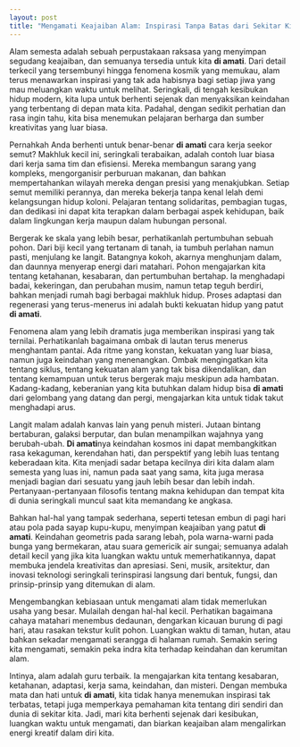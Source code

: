 ```yaml
---
layout: post
title: "Mengamati Keajaiban Alam: Inspirasi Tanpa Batas dari Sekitar Kita"
---
```


Alam semesta adalah sebuah perpustakaan raksasa yang menyimpan segudang keajaiban, dan semuanya tersedia untuk kita **di amati**. Dari detail terkecil yang tersembunyi hingga fenomena kosmik yang memukau, alam terus menawarkan inspirasi yang tak ada habisnya bagi setiap jiwa yang mau meluangkan waktu untuk melihat. Seringkali, di tengah kesibukan hidup modern, kita lupa untuk berhenti sejenak dan menyaksikan keindahan yang terbentang di depan mata kita. Padahal, dengan sedikit perhatian dan rasa ingin tahu, kita bisa menemukan pelajaran berharga dan sumber kreativitas yang luar biasa.

Pernahkah Anda berhenti untuk benar-benar **di amati** cara kerja seekor semut? Makhluk kecil ini, seringkali terabaikan, adalah contoh luar biasa dari kerja sama tim dan efisiensi. Mereka membangun sarang yang kompleks, mengorganisir perburuan makanan, dan bahkan mempertahankan wilayah mereka dengan presisi yang menakjubkan. Setiap semut memiliki perannya, dan mereka bekerja tanpa kenal lelah demi kelangsungan hidup koloni. Pelajaran tentang solidaritas, pembagian tugas, dan dedikasi ini dapat kita terapkan dalam berbagai aspek kehidupan, baik dalam lingkungan kerja maupun dalam hubungan personal.

Bergerak ke skala yang lebih besar, perhatikanlah pertumbuhan sebuah pohon. Dari biji kecil yang tertanam di tanah, ia tumbuh perlahan namun pasti, menjulang ke langit. Batangnya kokoh, akarnya menghunjam dalam, dan daunnya menyerap energi dari matahari. Pohon mengajarkan kita tentang ketahanan, kesabaran, dan pertumbuhan bertahap. Ia menghadapi badai, kekeringan, dan perubahan musim, namun tetap teguh berdiri, bahkan menjadi rumah bagi berbagai makhluk hidup. Proses adaptasi dan regenerasi yang terus-menerus ini adalah bukti kekuatan hidup yang patut **di amati**.

Fenomena alam yang lebih dramatis juga memberikan inspirasi yang tak ternilai. Perhatikanlah bagaimana ombak di lautan terus menerus menghantam pantai. Ada ritme yang konstan, kekuatan yang luar biasa, namun juga keindahan yang menenangkan. Ombak mengingatkan kita tentang siklus, tentang kekuatan alam yang tak bisa dikendalikan, dan tentang kemampuan untuk terus bergerak maju meskipun ada hambatan. Kadang-kadang, keberanian yang kita butuhkan dalam hidup bisa **di amati** dari gelombang yang datang dan pergi, mengajarkan kita untuk tidak takut menghadapi arus.

Langit malam adalah kanvas lain yang penuh misteri. Jutaan bintang bertaburan, galaksi berputar, dan bulan menampilkan wajahnya yang berubah-ubah. **Di amati**nya keindahan kosmos ini dapat membangkitkan rasa kekaguman, kerendahan hati, dan perspektif yang lebih luas tentang keberadaan kita. Kita menjadi sadar betapa kecilnya diri kita dalam alam semesta yang luas ini, namun pada saat yang sama, kita juga merasa menjadi bagian dari sesuatu yang jauh lebih besar dan lebih indah. Pertanyaan-pertanyaan filosofis tentang makna kehidupan dan tempat kita di dunia seringkali muncul saat kita memandang ke angkasa.

Bahkan hal-hal yang tampak sederhana, seperti tetesan embun di pagi hari atau pola pada sayap kupu-kupu, menyimpan keajaiban yang patut **di amati**. Keindahan geometris pada sarang lebah, pola warna-warni pada bunga yang bermekaran, atau suara gemericik air sungai; semuanya adalah detail kecil yang jika kita luangkan waktu untuk memerhatikannya, dapat membuka jendela kreativitas dan apresiasi. Seni, musik, arsitektur, dan inovasi teknologi seringkali terinspirasi langsung dari bentuk, fungsi, dan prinsip-prinsip yang ditemukan di alam.

Mengembangkan kebiasaan untuk mengamati alam tidak memerlukan usaha yang besar. Mulailah dengan hal-hal kecil. Perhatikan bagaimana cahaya matahari menembus dedaunan, dengarkan kicauan burung di pagi hari, atau rasakan tekstur kulit pohon. Luangkan waktu di taman, hutan, atau bahkan sekadar mengamati serangga di halaman rumah. Semakin sering kita mengamati, semakin peka indra kita terhadap keindahan dan kerumitan alam.

Intinya, alam adalah guru terbaik. Ia mengajarkan kita tentang kesabaran, ketahanan, adaptasi, kerja sama, keindahan, dan misteri. Dengan membuka mata dan hati untuk **di amati**, kita tidak hanya menemukan inspirasi tak terbatas, tetapi juga memperkaya pemahaman kita tentang diri sendiri dan dunia di sekitar kita. Jadi, mari kita berhenti sejenak dari kesibukan, luangkan waktu untuk mengamati, dan biarkan keajaiban alam mengalirkan energi kreatif dalam diri kita.
